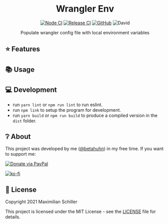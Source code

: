 <div align="center">

# Wrangler Env

[![Node CI](https://github.com/BetaHuhn/wrangler-env/workflows/Node%20CI/badge.svg)](https://github.com/BetaHuhn/wrangler-env/actions?query=workflow%3A%22Node+CI%22) [![Release CI](https://github.com/BetaHuhn/wrangler-env/workflows/Release%20CI/badge.svg)](https://github.com/BetaHuhn/wrangler-env/actions?query=workflow%3A%22Release+CI%22) [![GitHub](https://img.shields.io/github/license/mashape/apistatus.svg)](https://github.com/BetaHuhn/wrangler-env/blob/master/LICENSE) ![David](https://img.shields.io/david/betahuhn/wrangler-env)

Populate wrangler config file with local environment variables

</div>

## ⭐ Features

## 📚 Usage

## 💻 Development

- run `yarn lint` or `npm run lint` to run eslint.
- run `npm link` to setup the program for development.
- run `yarn build` or `npm run build` to produce a compiled version in the `dist` folder.

## ❔ About

This project was developed by me ([@betahuhn](https://github.com/BetaHuhn)) in my free time. If you want to support me:

[![Donate via PayPal](https://img.shields.io/badge/paypal-donate-009cde.svg)](https://www.paypal.com/cgi-bin/webscr?cmd=_s-xclick&hosted_button_id=394RTSBEEEFEE)

[![ko-fi](https://ko-fi.com/img/githubbutton_sm.svg)](https://ko-fi.com/F1F81S2RK)

## 📄 License

Copyright 2021 Maximilian Schiller

This project is licensed under the MIT License - see the [LICENSE](LICENSE) file for details.
